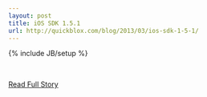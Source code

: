 ---layout: posttitle: iOS SDK 1.5.1url: http://quickblox.com/blog/2013/03/ios-sdk-1-5-1/---{% include JB/setup %}<p><br /><p><a href="http://quickblox.com/blog/2013/03/ios-sdk-1-5-1/">Read Full Story</a></p>